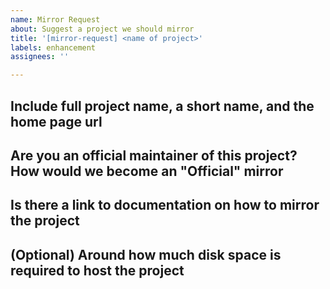 ```yaml
---
name: Mirror Request
about: Suggest a project we should mirror
title: '[mirror-request] <name of project>'
labels: enhancement
assignees: ''

---
```


## Include full project name, a short name, and the home page url

## Are you an official maintainer of this project? How would we become an "Official" mirror

## Is there a link to documentation on how to mirror the project

## (Optional) Around how much disk space is required to host the project
